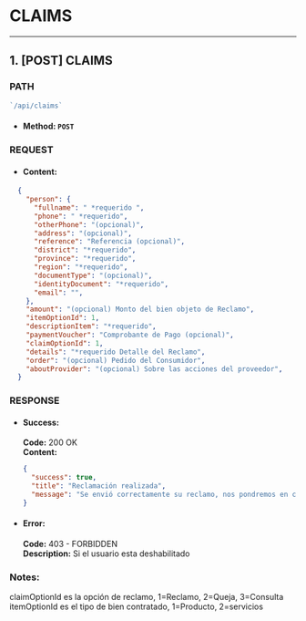# CLAIMS
----

## 1. [POST] CLAIMS

### PATH

  ```javascript
  `/api/claims`
  ```

  * #### Method: `POST`

### REQUEST

  * #### Content:

  ```json
    {
      "person": {
        "fullname": " *requerido ",
        "phone": " *requerido",
        "otherPhone": "(opcional)",
        "address": "(opcional)",
        "reference": "Referencia (opcional)",
        "district": "*requerido",
        "province": "*requerido",
        "region": "*requerido",
        "documentType": "(opcional)",
        "identityDocument": "*requerido",
        "email": "",
      },
      "amount": "(opcional) Monto del bien objeto de Reclamo",
      "itemOptionId": 1,
      "descriptionItem": "*requerido",
      "paymentVoucher": "Comprobante de Pago (opcional)",
      "claimOptionId": 1,
      "details": "*requerido Detalle del Reclamo",
      "order": "(opcional) Pedido del Consumidor",
      "aboutProvider": "(opcional) Sobre las acciones del proveedor",
    }
  ```



### RESPONSE

  * #### Success:

    __Code:__ 200 OK <br />
    __Content:__

    ```json
    {
      "success": true,
      "title": "Reclamación realizada",
      "message": "Se envió correctamente su reclamo, nos pondremos en contato. Gracias",
    }
    ```


  * #### Error:

    __Code:__ 403 - FORBIDDEN <br />
    __Description:__ Si el usuario esta deshabilitado


<!-- ### Notes: -->

### Notes:

  claimOptionId es la opción de reclamo, 1=Reclamo, 2=Queja, 3=Consulta
  itemOptionId es el tipo de bien contratado, 1=Producto, 2=servicios

